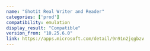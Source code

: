 ```yaml
---
name: "Ghotit Real Writer and Reader"
categories: ['prod']
compatibility: emulation
display_result: "Compatible"
version_from: "10.25.6.0"
link: https://apps.microsoft.com/detail/9n91n2jqgbzv
---
```

